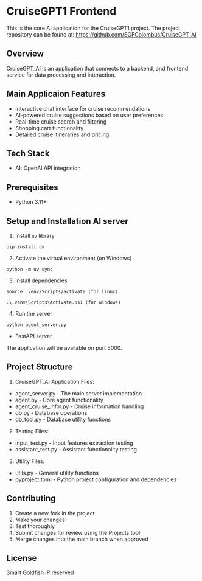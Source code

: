 
# CruiseGPT1 Frontend

This is the core AI application for the CruiseGPT1 project. The project repository can be found at: https://github.com/SGFColombus/CruiseGPT_AI

## Overview

CruiseGPT_AI is an application that connects to a backend, and frontend service for data processing and interaction.

## Main Applicaion Features

- Interactive chat interface for cruise recommendations
- AI-powered cruise suggestions based on user preferences
- Real-time cruise search and filtering
- Shopping cart functionality
- Detailed cruise itineraries and pricing

## Tech Stack

- AI: OpenAI API integration

## Prerequisites

- Python 3.11+

## Setup and Installation AI server
1. Install `uv` library
```
pip install uv
```
2. Activate the virtual environment (on Windows)
```
python -m uv sync
```
3. Install dependencies
```
source .venv/Scripts/activate (for linux)
```
```
.\.venv\Scripts\Activate.ps1 (for windows)
```
4. Run the server
```
python agent_server.py
```

- FastAPI server

The application will be available on port 5000.

## Project Structure

1. CruiseGPT_AI Application Files:
- agent_server.py - The main server implementation
- agent.py - Core agent functionality
- agent_cruise_infor.py - Cruise information handling
- db.py - Database operations
- db_tool.py - Database utility functions

2. Testing Files:
- input_test.py - Input features extraction testing
- assistant_test.py - Assistant functionality testing

3. Utility Files:
- utils.py - General utility functions
- pyproject.toml - Python project configuration and dependencies

## Contributing

1. Create a new fork in the project
2. Make your changes
3. Test thoroughly
4. Submit changes for review using the Projects tool
5. Merge changes into the main branch when approved

## License

Smart Goldfish IP reserved
